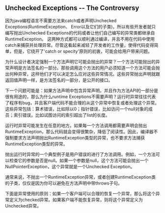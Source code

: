 ## Unchecked Exceptions -- The Controversy

因为java编程语言不需要方法来catch或者声明Unchecked Exceptions(RuntimeException、 Error以及它们的子类)，所以有些开发者就只编写抛出Unchecked Exceptions的代码或者让他们自己编写的异常类都继承自RuntimeException。 这两种方式都可以顺利通过编译，并且不用在代码中使用catch来捕获并处理异常。尽管这看起来减轻了开发者的工作量，使得代码变得简单，但是，它绕开了'catch or specity'原则的初衷，可能会给用户带来问题。


为什么设计者决定强制一个方法声明它可能会抛出的异常？一个方法可能抛出的异常声明是方法签名的一部分。那些调用这个方法的用户必须知道一个方法可能会抛出何种异常，这样他们才可以决定怎么应对这些异常情况。这些异常抛出声明就跟返回值声明一样，是方法签名的一部分，是公开的接口。


下一个问题可能是：如果方法声明中包含异常声明，并且作为方法API的一部分是很有用途的，那么为什么runtime Exceptions不需要声明？运行时异常往往代表了程序有bug，并且客户端代码不能合理的从这个异常中恢复或者处理这个异常。这些异常包括：算术错误，比如除以0；指针错误，比如访问一个null对象的成员；索引错误，比如试图访问的索引超出了list的长度。


运行时异常可能发生在任意的地方。如果每一个方法调用都需要声明会抛出RuntimeException，那么代码就会变得很繁杂，降低了阅读性。因此，编译器不强制要求方法声明抛出RuntimeException类型的异常，也不要求方法捕获RuntimeException类型的异常。

抛出运行时异常的一个典型例子是用户错误的进行了方法调用。例如，一个方法可以检查它的参数是否是null。如果一个参数是null，这个方法可能会抛出一个NullPointerException，这个异常就是一个Unchecked Exception。


通常来说，不抛出一个RuntimeException异常，或者创建RuntimeException类的子类，仅仅是因为你可以避免在方法声明中带throws子句。


下面是异常使用的原则：如果一个客户端可以合理的恢复一个异常，那么将这个异常定义为checked异常。如果客户端不能恢复异常，则将这个异常定义为Unchecked异常。

















